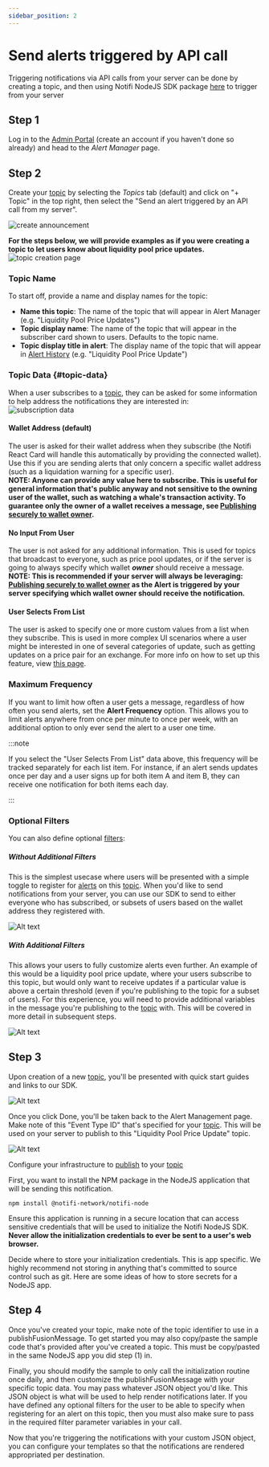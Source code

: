 ```yaml
---
sidebar_position: 2
---
```


# Send alerts triggered by API call

Triggering notifications via API calls from your server can be done by creating a topic, and then using Notifi NodeJS SDK package [here](https://www.github.com/notifi-network/notifi-sdk-ts/packages/node-client) to trigger from your server

## Step 1

Log in to the [Admin Portal](https://admin.notifi.network) (create an account if you haven't done so already) and head to the _Alert Manager_ page.

## Step 2

Create your [topic](../integration-overview/alerts-in-depth.md#topic) by selecting the _Topics_ tab (default) and click on "+ Topic" in the top right, then select the "Send an alert triggered by an API call from my server". 

![create announcement](/img/create-topics/1.png)

**For the steps below, we will provide examples as if you were creating a topic to let users know about liquidity pool price updates.**
![topic creation page](image.png)

### Topic Name

To start off, provide a name and display names for the topic:

- **Name this topic**: The name of the topic that will appear in Alert Manager (e.g. "Liquidity Pool Price Updates")
- **Topic display name**: The name of the topic that will appear in the subscriber card shown to users. Defaults to the topic name.
- **Topic display title in alert**: The display name of the topic that will appear in [Alert History](../for-users/index.md) (e.g. "Liquidity Pool Price Update")

### Topic Data {#topic-data}

When a user subscribes to a [topic](../integration-overview/alerts-in-depth.md#topic), they can be asked for some information to help address the notifications
they are interested in:
<br />![subscription data](image-5.png)

#### Wallet Address (default)

The user is asked for their wallet address when they subscribe (the Notifi React Card will handle this automatically by providing the connected wallet).
Use this if you are sending alerts that only concern a specific wallet address (such as a liquidation warning for a specific
user).<br />**NOTE: Anyone can provide any value here to subscribe. This is useful for general information that's public anyway and not sensitive to the owning user of the wallet, such as watching a whale's transaction activity. To guarantee only the owner of a wallet receives a message, see [Publishing securely to wallet owner](../alert-trigger/node-client/index.md#publish-secure).**

#### No Input From User

The user is not asked for any additional information. This is used for topics that broadcast to everyone, such as price pool updates, or if the server is going to always specify which wallet ***owner*** should receive a message.
<br />**NOTE: This is recommended if your server will always be leveraging: [Publishing securely to wallet owner](../alert-trigger/node-client/index.md#publish-secure) as the Alert is triggered by your server specifying which wallet owner should receive the notification.**

#### User Selects From List

The user is asked to specify one or more custom values from a list when they subscribe. This is used in more complex UI scenarios
where a user might be interested in one of several categories of update, such as getting updates on a price pair for an exchange.
For more info on how to set up this feature, view [this page](./subscription-parameters.md).

### Maximum Frequency

If you want to limit how often a user gets a message, regardless of how often you send alerts, set the **Alert Frequency**
option. This allows you to limit alerts anywhere from once per minute to once per week, with an additional option to only
ever send the alert to a user one time.

:::note

If you select the "User Selects From List" data above, this frequency will be tracked separately for each list item.
For instance, if an alert sends updates once per day and a user signs up for both item A and item B, they can receive one
notification for both items each day.

:::

### Optional Filters

You can also define optional [filters](../integration-overview/alerts-in-depth.md#filter):

##### Without Additional Filters
This is the simplest usecase where users will be presented with a simple toggle to register for [alerts](../integration-overview/alerts-in-depth.md) on this [topic](../integration-overview/alerts-in-depth.md#topic). When you'd like to send notifications from your server, you can use our SDK to send to either everyone who has subscribed, or subsets of users based on the wallet address they registered with.

![Alt text](image-1.png)

##### With Additional Filters
This allows your users to fully customize alerts even further. An example of this would be a liquidity pool price update, where your users subscribe to this topic, but would only want to receive updates if a particular value is above a certain threshold (even if you're publishing to the topic for a subset of users). For this experience, you will need to provide additional variables in the message you're publishing to the [topic](../integration-overview/alerts-in-depth.md#topic) with. This will be covered in more detail in subsequent steps.

![Alt text](image-2.png)


## Step 3

Upon creation of a new [topic](../integration-overview/alerts-in-depth.md#topic), you'll be presented with quick start guides and links to our SDK.

![Alt text](image-4.png)

Once you click Done, you'll be taken back to the Alert Management page.
Make note of this "Event Type ID" that's specified for your [topic](../integration-overview/alerts-in-depth.md#topic). This will be used on your server to publish to this "Liquidity Pool Price Update" topic.

![Alt text](image-3.png)

Configure your infrastructure to [publish](../alert-trigger/node-client/index.md) to your [topic](../integration-overview/alerts-in-depth.md#topic)

First, you want to install the NPM package in the NodeJS application that will be sending this notification.
```
npm install @notifi-network/notifi-node
```

Ensure this application is running in a secure location that can access sensitive credentials that will be used to initialize the Notifi NodeJS SDK. **Never allow the initialization credentials to ever be sent to a user's web browser.**

Decide where to store your initialization credentials. This is app specific. We highly recommend not storing in anything that's committed to source control such as git. Here are some ideas of how to store secrets for a NodeJS app. 

## Step 4

Once you've created your topic, make note of the topic identifier to use in a publishFusionMessage. To get started you may also copy/paste the sample code that's provided after you've created a topic. This must be copy/pasted in the same NodeJS app you did step (1) in.

Finally, you should modify the sample to only call the initialization routine once daily, and then customize the publishFusionMessage with your specific topic data. You may pass whatever JSON object you'd like. This JSON object is what will be used to help render notifications later. If you have defined any optional filters for the user to be able to specify when registering for an alert on this topic, then you must also make sure to pass in the required filter parameter variables in your call.

Now that you're triggering the notifications with your custom JSON object, you can configure your templates so that the notifications are rendered appropriated per destination.
